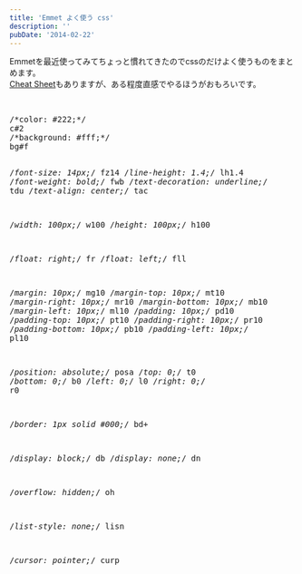 ```yaml
---
title: 'Emmet よく使う css'
description: ''
pubDate: '2014-02-22'
---
```


<p>Emmetを最近使ってみてちょっと慣れてきたのでcssのだけよく使うものをまとめます。<br>
<a href="http://docs.emmet.io/cheat-sheet/">Cheat Sheet</a>もありますが、ある程度直感でやるほうがおもろいです。</p>
<p>&nbsp;</p>
<pre class="brush: css; title: ; notranslate" title="">/*color: #222;*/
c#2
/*background: #fff;*/
bg#f

/_font-size: 14px;_/
fz14
/_line-height: 1.4;_/
lh1.4
/_font-weight: bold;_/
fwb
/_text-decoration: underline;_/
tdu
/_text-align: center;_/
tac

/_width: 100px;_/
w100
/_height: 100px;_/
h100

/_float: right;_/
fr
/_float: left;_/
fll

/_margin: 10px;_/
mg10
/_margin-top: 10px;_/
mt10
/_margin-right: 10px;_/
mr10
/_margin-bottom: 10px;_/
mb10
/_margin-left: 10px;_/
ml10
/_padding: 10px;_/
pd10
/_padding-top: 10px;_/
pt10
/_padding-right: 10px;_/
pr10
/_padding-bottom: 10px;_/
pb10
/_padding-left: 10px;_/
pl10

/_position: absolute;_/
posa
/_top: 0;_/
t0
/_bottom: 0;_/
b0
/_left: 0;_/
l0
/_right: 0;_/
r0

/_border: 1px solid #000;_/
bd+

/_display: block;_/
db
/_display: none;_/
dn

/_overflow: hidden;_/
oh

/_list-style: none;_/
lisn

/_cursor: pointer;_/
curp

</pre>
